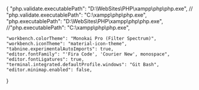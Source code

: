 {   "php.validate.executablePath": "D:\\WebSites\\PHP\\xampp\\php\\php.exe",
      // "php.validate.executablePath": "C:\\xampp\\php\\php.exe",
    "php.executablePath": "D:\\WebSites\\PHP\\xampp\\php\\php.exe",
    //"php.executablePath": "C:\\xampp\\php\\php.exe",

    
    "workbench.colorTheme": "Monokai Pro (Filter Spectrum)",
    "workbench.iconTheme": "material-icon-theme",
    "tabnine.experimentalAutoImports": true,
    "editor.fontFamily": "'Fira Code', 'Courier New', monospace",
    "editor.fontLigatures": true,
    "terminal.integrated.defaultProfile.windows": "Git Bash",
    "editor.minimap.enabled": false,

}